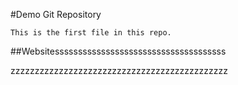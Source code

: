 #Demo Git Repository


	

	This is the first file in this repo.




##Websitesssssssssssssssssssssssssssssssssssss


zzzzzzzzzzzzzzzzzzzzzzzzzzzzzzzzzzzzzzzzzzzzz
